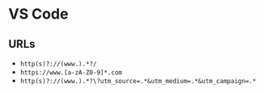# VS Code

## URLs

- `http(s)?://(www.).*?/`
- `https://www.[a-zA-Z0-9]*.com`
- `http(s)?://(www.).*?\?utm_source=.*&utm_medium=.*&utm_campaign=.*`
